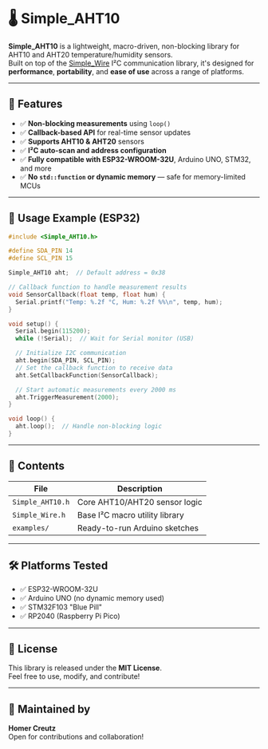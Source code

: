 # 🌡️ Simple_AHT10

**Simple_AHT10** is a lightweight, macro-driven, non-blocking library for AHT10 and AHT20 temperature/humidity sensors.  
Built on top of the [Simple_Wire](https://github.com/YourRepo/Simple_Wire) I²C communication library, it's designed for **performance**, **portability**, and **ease of use** across a range of platforms.

---

## 🚀 Features

- ✅ **Non-blocking measurements** using `loop()`
- ✅ **Callback-based API** for real-time sensor updates
- ✅ **Supports AHT10 & AHT20** sensors
- ✅ **I²C auto-scan and address configuration**
- ✅ **Fully compatible with ESP32-WROOM-32U**, Arduino UNO, STM32, and more
- ✅ **No `std::function` or dynamic memory** — safe for memory-limited MCUs

---

## 🧰 Usage Example (ESP32)

```cpp
#include <Simple_AHT10.h>

#define SDA_PIN 14
#define SCL_PIN 15

Simple_AHT10 aht;  // Default address = 0x38

// Callback function to handle measurement results
void SensorCallback(float temp, float hum) {
  Serial.printf("Temp: %.2f °C, Hum: %.2f %%\n", temp, hum);
}

void setup() {
  Serial.begin(115200);
  while (!Serial);  // Wait for Serial monitor (USB)

  // Initialize I2C communication
  aht.begin(SDA_PIN, SCL_PIN);
  // Set the callback function to receive data
  aht.SetCallbackFunction(SensorCallback);

  // Start automatic measurements every 2000 ms
  aht.TriggerMeasurement(2000);
}

void loop() {
  aht.loop();  // Handle non-blocking logic
}
```

---

## 📁 Contents

| File               | Description                      |
|--------------------|----------------------------------|
| `Simple_AHT10.h`   | Core AHT10/AHT20 sensor logic    |
| `Simple_Wire.h`    | Base I²C macro utility library   |
| `examples/`        | Ready-to-run Arduino sketches    |

---

## 🛠 Platforms Tested

- ✅ ESP32-WROOM-32U
- ✅ Arduino UNO (no dynamic memory used)
- ✅ STM32F103 "Blue Pill"
- ✅ RP2040 (Raspberry Pi Pico)

---

## 📘 License

This library is released under the **MIT License**.  
Feel free to use, modify, and contribute!

---

## 👷 Maintained by

**Homer Creutz**  
Open for contributions and collaboration!
